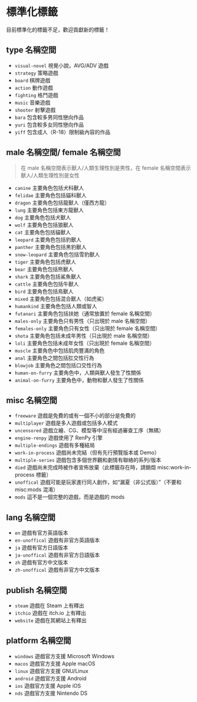 # 標準化標籤

目前標準化的標籤不足，歡迎貢獻新的標籤！

## type 名稱空間

- `visual-novel` 視覺小說，AVG/ADV 遊戲
- `strategy` 策略遊戲
- `board` 棋牌遊戲
- `action` 動作遊戲
- `fighting` 格鬥遊戲
- `music` 音樂遊戲
- `shooter` 射擊遊戲
- `bara` 包含較多男同性戀向作品
- `yuri` 包含較多女同性戀向作品
- `yiff` 包含成人（R-18）限制級內容的作品

## male 名稱空間/ female 名稱空間

> 在 male 名稱空間表示獸人/人類生理性別是男性，在 female 名稱空間表示獸人/人類生理性別是女性

- `canine` 主要角色包括犬科獸人
- `felidae` 主要角色包括貓科獸人
- `dragon` 主要角色包括龍獸人（僅西方龍）
- `lung` 主要角色包括東方龍獸人
- `dog` 主要角色包括犬獸人
- `wolf` 主要角色包括狼獸人
- `cat` 主要角色包括貓獸人
- `leopard` 主要角色包括豹獸人
- `panther` 主要角色包括黑豹獸人
- `snow-leopard` 主要角色包括雪豹獸人
- `tiger` 主要角色包括虎獸人
- `bear` 主要角色包括熊獸人
- `shark` 主要角色包括鯊魚獸人
- `cattle` 主要角色包括牛獸人
- `bird` 主要角色包括鳥獸人
- `mixed` 主要角色包括混合獸人（如虎鯊）
- `humankind` 主要角色包括人類或智人
- `futanari` 主要角色包括扶她（通常放置於 female 名稱空間）
- `males-only` 主要角色只有男性（只出現於 male 名稱空間）
- `females-only` 主要角色只有女性（只出現於 female 名稱空間）
- `shota` 主要角色包括未成年男性（只出現於 male 名稱空間）
- `loli` 主要角色包括未成年女性（只出現於 female 名稱空間）
- `muscle` 主要角色中包括肌肉豐滿的角色
- `anal` 主要角色之間包括肛交性行為
- `blowjob` 主要角色之間包括口交性行為
- `human-on-furry` 主要角色中，人類與獸人發生了性關係
- `animal-on-furry` 主要角色中，動物和獸人發生了性關係

## misc 名稱空間

- `freeware` 遊戲是免費的或有一個不小的部分是免費的
- `multiplayer` 遊戲是多人遊戲或包括多人模式
- `uncensored` 遊戲立繪、CG、模型等中沒有經過審查工序（無碼）
- `engine-renpy` 遊戲使用了 RenPy 引擎
- `multiple-endings` 遊戲有多種結局
- `work-in-process` 遊戲尚未完結（但有先行預覽版本或 Demo）
- `multiple-series` 遊戲包含多個世界觀和劇情有聯絡的系列/版本
- `died` 遊戲尚未完成時被作者宣佈放棄（此標籤存在時，請銷燬 misc:work-in-process 標籤）
- `unoffical` 遊戲可能是玩家進行同人創作，如“漏夏（非公式版）”（不要和 misc:mods 混淆）
- `mods` 這不是一個完整的遊戲，而是遊戲的 mods

## lang 名稱空間

- `en` 遊戲有官方英語版本
- `en-unoffical` 遊戲有非官方英語版本
- `ja` 遊戲有官方日語版本
- `ja-unoffical` 遊戲有非官方日語版本
- `zh` 遊戲有官方中文版本
- `zh-unoffical` 遊戲有非官方中文版本

## publish 名稱空間

- `steam` 遊戲在 Steam 上有釋出
- `itchio` 遊戲在 itch.io 上有釋出
- `website` 遊戲在其網站上有釋出

## platform 名稱空間

- `windows` 遊戲官方支援 Microsoft Windows
- `macos` 遊戲官方支援 Apple macOS
- `linux` 遊戲官方支援 GNU/Linux
- `android` 遊戲官方支援 Android 
- `ios` 遊戲官方支援 Apple iOS
- `nds` 遊戲官方支援 Nintendo DS


